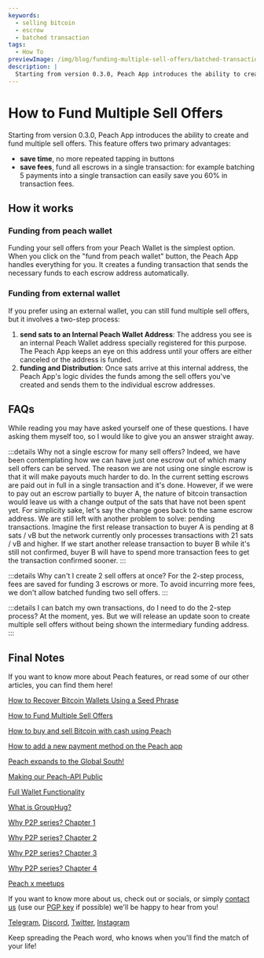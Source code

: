 ```yaml
---
keywords:
  - selling bitcoin
  - escrow
  - batched transaction
tags:
  - How To
previewImage: /img/blog/funding-multiple-sell-offers/batched-transaction.png
description: |
  Starting from version 0.3.0, Peach App introduces the ability to create and fund multiple sell offers. Here is how it works.
---
```


# How to Fund Multiple Sell Offers

Starting from version 0.3.0, Peach App introduces the ability to create and fund multiple sell offers. This feature offers two primary advantages:

- **save time**, no more repeated tapping in buttons
- **save fees**, fund all escrows in a single transaction: for example batching 5 payments into a single transaction can easily save you 60% in transaction fees.

## How it works

### Funding from peach wallet

Funding your sell offers from your Peach Wallet is the simplest option. When you click on the "fund from peach wallet" button, the Peach App handles everything for you. It creates a funding transaction that sends the necessary funds to each escrow address automatically.

### Funding from external wallet

If you prefer using an external wallet, you can still fund multiple sell offers, but it involves a two-step process:

1. **send sats to an Internal Peach Wallet Address**: The address you see is an internal Peach Wallet address specially registered for this purpose. The Peach App keeps an eye on this address until your offers are either canceled or the address is funded.
2. **funding and Distribution**: Once sats arrive at this internal address, the Peach App's logic divides the funds among the sell offers you've created and sends them to the individual escrow addresses.

## FAQs

While reading you may have asked yourself one of these questions. I have asking them myself too, so I would like to give you an answer straight away.

:::details Why not a single escrow for many sell offers?
Indeed, we have been contemplating how we can have just one escrow out of which many sell offers can be served.
The reason we are not using one single escrow is that it will make payouts much harder to do.
In the current setting escrows are paid out in full in a single transaction and it's done. However, if we were to pay out an escrow partially to buyer A, the nature of bitcoin transaction would leave us with a change output of the sats that have not been spent yet. For simplicity sake, let's say the change goes back to the same escrow address.
We are still left with another problem to solve: pending transactions. Imagine the first release transaction to buyer A is pending at 8 sats / vB but the network currently only processes transactions with 21 sats / vB and higher. If we start another release transaction to buyer B while it's still not confirmed, buyer B will have to spend more transaction fees to get the transaction confirmed sooner.
:::

:::details Why can't I create 2 sell offers at once?
For the 2-step process, fees are saved for funding 3 escrows or more. To avoid incurring more fees, we don't allow batched funding two sell offers.
:::

:::details I can batch my own transactions, do I need to do the 2-step process?
At the moment, yes. But we will release an update soon to create multiple sell offers without being shown the intermediary funding address.
:::

## Final Notes

If you want to know more about Peach features, or read some of our other articles, you can find them here!

[How to Recover Bitcoin Wallets Using a Seed Phrase](https://peachbitcoin.com/blog/how-to-restore-peach-wallet/)

[How to Fund Multiple Sell Offers](https://peachbitcoin.com/blog/funding-multiple-sell-offers/)

[How to buy and sell Bitcoin with cash using Peach](https://peachbitcoin.com/blog/how-to-buy-and-sell-bitcoin-with-cash-using-peach/)

[How to add a new payment method on the Peach app](https://peachbitcoin.com/blog/how-to-add-a-payment-method/)

[Peach expands to the Global South!](https://peachbitcoin.com/blog/peach-expands-to-the-global-south/)

[Making our Peach-API Public](https://peachbitcoin.com/blog/making-our-peach-api-public/)

[Full Wallet Functionality](https://peachbitcoin.com/blog/full-wallet-functionality/)

[What is GroupHug?](https://peachbitcoin.com/blog/group-hug/)

[Why P2P series? Chapter 1](https://peachbitcoin.com/blog/why-p2p-chapter-1/)

[Why P2P series? Chapter 2](https://peachbitcoin.com/blog/why-p2p-chapter-2/)

[Why P2P series? Chapter 3](https://peachbitcoin.com/blog/why-p2p-chapter-3-circular-economies/)

[Why P2P series? Chapter 4](https://peachbitcoin.com/blog/why-p2p-chapter-4-chains-of-trust/)

[Peach x meetups](https://peachbitcoin.com/blog/peach-for-meetups/)

If you want to know more about us, check out or socials, or simply [contact us](mailto:hello@peachbitcoin.com) (use our [PGP key](https://keys.openpgp.org/vks/v1/by-fingerprint/48339A19645E2E53488E0E5479E1B270FACD1BD2) if possible) we'll be happy to hear from you!

[Telegram](https://t.me/peachtopeach), [Discord](https://discord.gg/ypeHz3SW54), [Twitter](https://twitter.com/peachbitcoin), [Instagram](https://instagram.com/peachbitcoin)

Keep spreading the Peach word, who knows when you'll find the match of your life!
